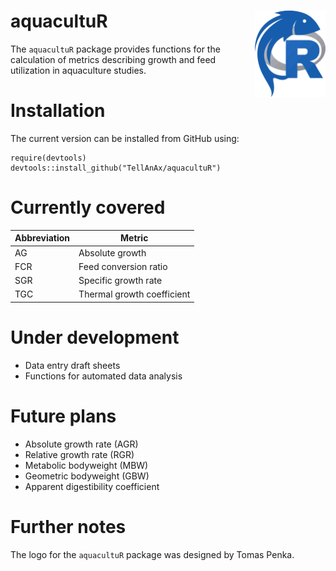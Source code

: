 # aquacultuR <a href='https://pkg.mitchelloharawild.com/icon'><img src='man/figures/logo.png' align="right" height="138" /></a>

The `aquacultuR` package provides functions for the calculation of metrics describing growth and feed utilization in aquaculture studies.



# Installation

The current version can be installed from GitHub using:

```
require(devtools)
devtools::install_github("TellAnAx/aquacultuR")
```



# Currently covered

|Abbreviation|Metric|
|---|---|
|AG|Absolute growth|
|FCR|Feed conversion ratio|
|SGR|Specific growth rate|
|TGC|Thermal growth coefficient|



# Under development

- Data entry draft sheets
- Functions for automated data analysis



# Future plans

- Absolute growth rate (AGR)
- Relative growth rate (RGR)
- Metabolic bodyweight (MBW)
- Geometric bodyweight (GBW)
- Apparent digestibility coefficient



# Further notes

The logo for the `aquacultuR` package was designed by Tomas Penka.
